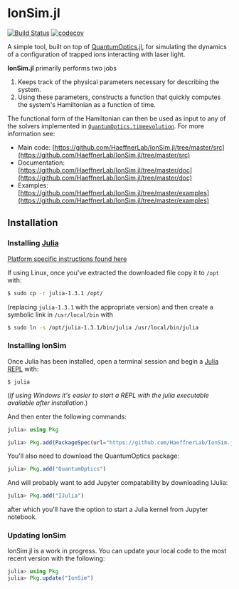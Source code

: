 # IonSim.jl

[![Build Status](https://travis-ci.org/HaeffnerLab/IonSim.jl.svg?branch=master)](https://travis-ci.org/HaeffnerLab/IonSim.jl)
[![codecov](https://codecov.io/gh/HaeffnerLab/IonSim.jl/branch/master/graph/badge.svg)](https://codecov.io/gh/HaeffnerLab/IonSim.jl)

A simple tool, built on top of [QuantumOptics.jl](https://qojulia.org/), for simulating the dynamics of a configuration of 
trapped ions interacting with laser light.

**IonSim.jl** primarily performs two jobs
1. Keeps track of the physical parameters necessary for describing the system.
2. Using these parameters, constructs a function that quickly computes the system's Hamiltonian as a function of time. 

The functional form of the Hamiltonian can then be used as input to any of the solvers implemented in 
[`QuantumOptics.timeevolution`](https://qojulia.org/documentation/timeevolution/timeevolution/). For more information see:

+ Main code: [https://github.com/HaeffnerLab/IonSim.jl/tree/master/src](https://github.com/HaeffnerLab/IonSim.jl/tree/master/src)
+ Documentation: [https://github.com/HaeffnerLab/IonSim.jl/tree/master/doc](https://github.com/HaeffnerLab/IonSim.jl/tree/master/doc)
+ Examples: [https://github.com/HaeffnerLab/IonSim.jl/tree/master/examples](https://github.com/HaeffnerLab/IonSim.jl/tree/master/examples)
 
## Installation

### Installing [Julia](https://julialang.org/)
[Platform specific instructions found here](https://julialang.org/downloads/)

If using Linux, once you've extracted the downloaded file copy it to `/opt` with: 

```bash
$ sudo cp -r julia-1.3.1 /opt/
```

(replacing `julia-1.3.1` with the appropriate version) and then create a symbolic link in `/usr/local/bin` with

```bash 
$ sudo ln -s /opt/julia-1.3.1/bin/julia /usr/local/bin/julia
```

### Installing IonSim

Once Julia has been installed, open a terminal session and begin a 
[Julia REPL](https://docs.julialang.org/en/v1/stdlib/REPL/#The-Julia-REPL-1) with:

```
$ julia
```

(*If using Windows it's easier to start a REPL with the julia executable available after 
installation.*)


And then enter the following commands:

```julia
julia> using Pkg

julia> Pkg.add(PackageSpec(url="https://github.com/HaeffnerLab/IonSim.jl.git"))
```

You'll also need to download the QuantumOptics package:

```julia
julia> Pkg.add("QuantumOptics")
```

And will probably want to add Jupyter compatability by downloading IJulia:

```julia
julia> Pkg.add("IJulia")
```

after which you'll have the option to start a Julia kernel from Jupyter notebook.

### Updating IonSim

IonSim.jl is a work in progress. You can update your local code to the most recent version
with the following:

```julia
julia> using Pkg
julia> Pkg.update("IonSim")
```


